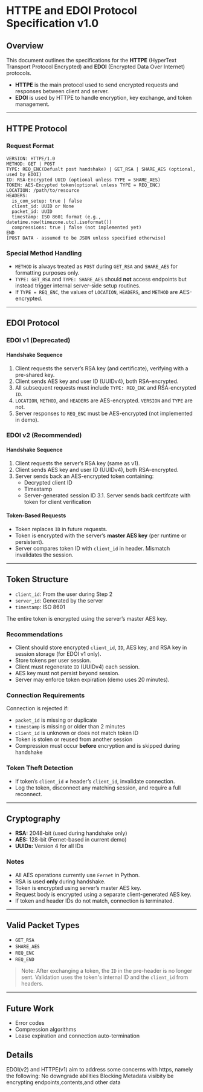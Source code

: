 
# HTTPE and EDOI Protocol Specification v1.0

## Overview

This document outlines the specifications for the **HTTPE** (HyperText Transport Protocol Encrypted) and **EDOI** (Encrypted Data Over Internet) protocols.

- **HTTPE** is the main protocol used to send encrypted requests and responses between client and server.
- **EDOI** is used by HTTPE to handle encryption, key exchange, and token management.

---

## HTTPE Protocol

### Request Format

```
VERSION: HTTPE/1.0
METHOD: GET | POST
TYPE: REQ_ENC(Defualt post handshake) | GET_RSA | SHARE_AES (optional, used by EDOI)
ID: RSA-Encrypted UUID (optional unless TYPE = SHARE_AES)
TOKEN: AES-Encypted token(optional unless TYPE = REQ_ENC)
LOCATION: /path/to/resource
HEADERS:
  is_com_setup: true | false
  client_id: UUID or None
  packet_id: UUID
  timestamp: ISO 8601 format (e.g., datetime.now(timezone.utc).isoformat())
  compressions: true | false (not implemented yet)
END
[POST DATA - assumed to be JSON unless specified otherwise]
```

### Special Method Handling

- `METHOD` is always treated as `POST` during `GET_RSA` and `SHARE_AES` for formatting purposes only.
- `TYPE: GET_RSA` and `TYPE: SHARE_AES` should **not** access endpoints but instead trigger internal server-side setup routines.
- If `TYPE = REQ_ENC`, the values of `LOCATION`, `HEADERS`, and `METHOD` are AES-encrypted.

---

## EDOI Protocol

### EDOI v1 (Deprecated)

#### Handshake Sequence

1. Client requests the server’s RSA key (and certificate), verifying with a pre-shared key.
2. Client sends AES key and user ID (UUIDv4), both RSA-encrypted.
3. All subsequent requests must include `TYPE: REQ_ENC` and RSA-encrypted `ID`.
4. `LOCATION`, `METHOD`, and `HEADERS` are AES-encrypted. `VERSION` and `TYPE` are not.
5. Server responses to `REQ_ENC` must be AES-encrypted (not implemented in demo).

### EDOI v2 (Recommended)

#### Handshake Sequence

1. Client requests the server’s RSA key (same as v1).
2. Client sends AES key and user ID (UUIDv4), both RSA-encrypted.
3. Server sends back an AES-encrypted token containing:
    - Decrypted client ID
    - Timestamp
    - Server-generated session ID
3.1. Server sends back certifcate with token for client verification

#### Token-Based Requests

- Token replaces `ID` in future requests.
- Token is encrypted with the server’s **master AES key** (per runtime or persistent).
- Server compares token ID with `client_id` in header. Mismatch invalidates the session.

---

## Token Structure

- `client_id`: From the user during Step 2
- `server_id`: Generated by the server
- `timestamp`: ISO 8601

The entire token is encrypted using the server’s master AES key.

### Recommendations

- Client should store encrypted `client_id`, `ID`, AES key, and RSA key in session storage (for EDOI v1 only).
- Store tokens per user session.
- Client must regenerate `ID` (UUIDv4) each session.
- AES key must not persist beyond session.
- Server may enforce token expiration (demo uses 20 minutes).

### Connection Requirements

Connection is rejected if:
- `packet_id` is missing or duplicate
- `timestamp` is missing or older than 2 minutes
- `client_id` is unknown or does not match token ID
- Token is stolen or reused from another session
- Compression must occur **before** encryption and is skipped during handshake

### Token Theft Detection

- If token’s `client_id` ≠ header’s `client_id`, invalidate connection.
- Log the token, disconnect any matching session, and require a full reconnect.

---

## Cryptography

- **RSA:** 2048-bit (used during handshake only)
- **AES:** 128-bit (Fernet-based in current demo)
- **UUIDs:** Version 4 for all IDs

### Notes

- All AES operations currently use `Fernet` in Python.
- RSA is used **only** during handshake.
- Token is encrypted using server’s master AES key.
- Request body is encrypted using a separate client-generated AES key.
- If token and header IDs do not match, connection is terminated.

---

## Valid Packet Types

- `GET_RSA`
- `SHARE_AES`
- `REQ_ENC`
- `REQ_END`

> Note: After exchanging a token, the `ID` in the pre-header is no longer sent. Validation uses the token's internal ID and the `client_id` from headers.

---

## Future Work

- Error codes
- Compression algorithms
- Lease expiration and connection auto-termination


## Details

EDOI(v2) and HTTPE(v1) aim to address some concerns with https, namely the following:
No downgrade abilities
Blocking Metadata visibity be encrypting endpoints,contents,and other data


